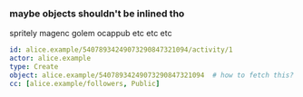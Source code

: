 ### maybe objects shouldn't be inlined tho

spritely magenc golem ocappub etc etc etc

```yaml
id: alice.example/54078934249073290847321094/activity/1
actor: alice.example
type: Create
object: alice.example/54078934249073290847321094  # how to fetch this?
cc: [alice.example/followers, Public]
```